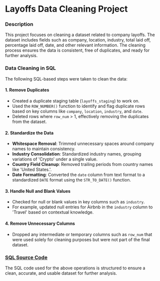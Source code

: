 # Layoffs Data Cleaning Project

### Description
This project focuses on cleaning a dataset related to company layoffs. The dataset includes fields such as company, location, industry, total laid off, percentage laid off, date, and other relevant information. The cleaning process ensures the data is consistent, free of duplicates, and ready for further analysis.

### Data Cleaning in SQL
The following SQL-based steps were taken to clean the data:

#### 1. **Remove Duplicates**
   - Created a duplicate staging table (`layoffs_staging`) to work on.
   - Used the `ROW_NUMBER()` function to identify and flag duplicate rows based on key columns like `company`, `location`, `industry`, and `date`.
   - Deleted rows where `row_num` > 1, effectively removing the duplicates from the dataset.

#### 2. **Standardize the Data**
   - **Whitespace Removal**: Trimmed unnecessary spaces around company names to maintain consistency.
   - **Industry Consolidation**: Standardized industry names, grouping variations of 'Crypto' under a single value.
   - **Country Field Cleanup**: Removed trailing periods from country names like 'United States.'.
   - **Date Formatting**: Converted the `date` column from text format to a standardized `DATE` format using the `STR_TO_DATE()` function.

#### 3. **Handle Null and Blank Values**
   - Checked for null or blank values in key columns such as `industry`.
   - For example, updated null entries for Airbnb in the `industry` column to 'Travel' based on contextual knowledge.

#### 4. **Remove Unnecessary Columns**
   - Dropped any intermediate or temporary columns such as `row_num` that were used solely for cleaning purposes but were not part of the final dataset.

### [SQL Source Code](https://github.com/fatima-basharat/Data-Cleaning-Project/blob/main/DataCleaning.sql)
The SQL code used for the above operations is structured to ensure a clean, accurate, and usable dataset for further analysis.
